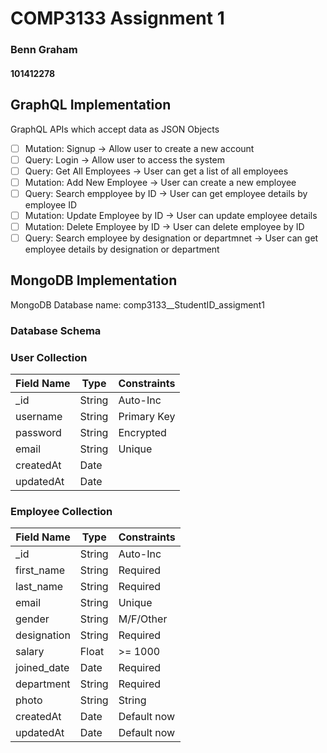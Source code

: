 # COMP3133 Assignment 1
### Benn Graham
#### 101412278

## GraphQL Implementation

GraphQL APIs which accept data as JSON Objects
- [ ] Mutation: Signup -> Allow user to create a new account
- [ ] Query: Login     -> Allow user to access the system
- [ ] Query: Get All Employees -> User can get a list of all employees
- [ ] Mutation: Add New Employee -> User can create a new employee
- [ ] Query: Search empployee by ID -> User can get employee details by employee ID
- [ ] Mutation: Update Employee by ID -> User can update employee details
- [ ] Mutation: Delete Employee by ID -> User can delete employee by ID
- [ ] Query: Search employee by designation or departmnet -> User can get employee details by designation or department

## MongoDB Implementation

MongoDB Database name: comp3133__StudentID_assigment1

### Database Schema

### User Collection

| Field Name  |     Type   | Constraints |
| ----------- | ---------- | ----------- |
| _id         | String     | Auto-Inc    |
| username    | String     | Primary Key |
| password    | String     | Encrypted   |
| email       | String     | Unique      |
| createdAt   | Date       |             |
| updatedAt   | Date       |             |

### Employee Collection

| Field Name  |     Type   | Constraints |
| ----------- | ---------- | ----------- |
| _id         | String     | Auto-Inc    |
| first_name  | String     | Required    |
| last_name   | String     | Required    |
| email       | String     | Unique      |
| gender      | String     | M/F/Other   |
| designation | String     | Required    |
| salary      | Float      | >= 1000     |
| joined_date | Date       | Required    |
| department  | String     | Required    |
| photo       | String     | String      |
| createdAt   | Date       | Default now |
| updatedAt   | Date       | Default now |
